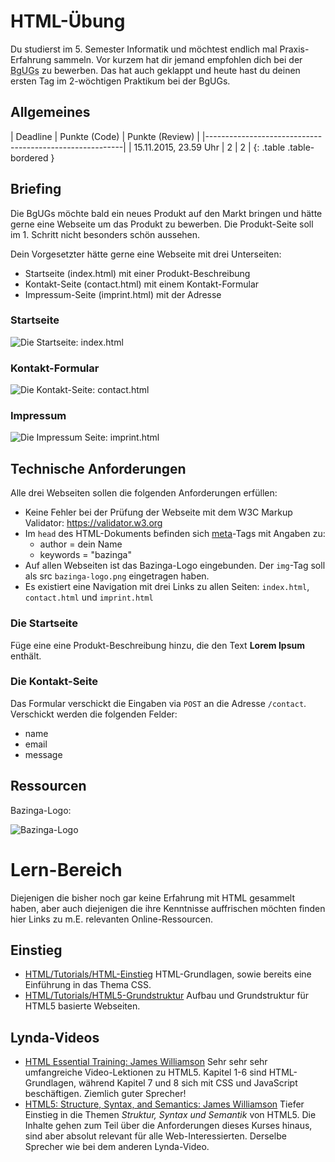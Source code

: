 # HTML-Übung
Du studierst im 5. Semester Informatik und möchtest endlich mal Praxis-Erfahrung sammeln.
Vor kurzem hat dir jemand empfohlen dich bei der <abbr title="Bazinga! gUGs">BgUGs</abbr> zu bewerben.
Das hat auch geklappt und heute hast du deinen ersten Tag im 2-wöchtigen Praktikum bei der BgUGs.

## Allgemeines

| Deadline              | Punkte (Code) | Punkte (Review) |
|---------------------------------------------------------|
| 15.11.2015, 23.59 Uhr | 2             | 2               |
{: .table .table-bordered }

## Briefing
Die BgUGs möchte bald ein neues Produkt auf den Markt bringen und hätte gerne eine Webseite um
das Produkt zu bewerben. Die Produkt-Seite soll im 1. Schritt nicht besonders schön aussehen.

Dein Vorgesetzter hätte gerne eine Webseite mit drei Unterseiten:

* Startseite (index.html) mit einer Produkt-Beschreibung
* Kontakt-Seite (contact.html) mit einem Kontakt-Formular
* Impressum-Seite (imprint.html) mit der Adresse


### Startseite
![Die Startseite: index.html](exercises/html/start.png)

### Kontakt-Formular
![Die Kontakt-Seite: contact.html](exercises/html/contact.png)

### Impressum
![Die Impressum Seite: imprint.html](exercises/html/imprint.png)


## Technische Anforderungen
Alle drei Webseiten sollen die folgenden Anforderungen erfüllen:


* Keine Fehler bei der Prüfung der Webseite mit dem W3C Markup Validator: <https://validator.w3.org>
* Im `head` des HTML-Dokuments befinden sich [meta](https://developer.mozilla.org/en-US/docs/Web/HTML/Element/meta)-Tags mit Angaben zu:
  * author = dein Name
  * keywords = "bazinga"
* Auf allen Webseiten ist das Bazinga-Logo eingebunden. Der `img`-Tag soll als src `bazinga-logo.png` eingetragen haben.
* Es existiert eine Navigation mit drei Links zu allen Seiten: `index.html`, `contact.html` und `imprint.html`

### Die Startseite
Füge eine eine Produkt-Beschreibung hinzu, die den Text **Lorem Ipsum** enthält.

### Die Kontakt-Seite
Das Formular verschickt die Eingaben via `POST` an die Adresse `/contact`. Verschickt werden die folgenden Felder:

* name
* email
* message

## Ressourcen
Bazinga-Logo:

![Bazinga-Logo](exercises/html/bazinga-logo.png)


# Lern-Bereich
Diejenigen die bisher noch gar keine Erfahrung mit HTML gesammelt haben, aber auch diejenigen die ihre Kenntnisse
auffrischen möchten finden hier Links zu m.E. relevanten Online-Ressourcen.

## Einstieg
* [HTML/Tutorials/HTML-Einstieg](http://wiki.selfhtml.org/wiki/HTML/Tutorials/HTML-Einstieg)
  HTML-Grundlagen, sowie bereits eine Einführung in das Thema CSS.
* [HTML/Tutorials/HTML5-Grundstruktur](http://wiki.selfhtml.org/wiki/HTML/Tutorials/HTML5-Grundstruktur)
  Aufbau und Grundstruktur für HTML5 basierte Webseiten.

## Lynda-Videos
* [HTML Essential Training: James Williamson](http://www.lynda.com/HTML-tutorials/HTML-Essential-Training/170427-2.html)
  Sehr sehr sehr umfangreiche Video-Lektionen zu HTML5. Kapitel 1-6 sind HTML-Grundlagen, während Kapitel 7
  und 8 sich mit CSS und JavaScript beschäftigen. Ziemlich guter Sprecher!
* [HTML5: Structure, Syntax, and Semantics: James Williamson](http://www.lynda.com/HTML-tutorials/HTML5-Structure-Syntax-Semantics/182177-2.html)
  Tiefer Einstieg in die Themen *Struktur, Syntax und Semantik* von HTML5. Die Inhalte gehen zum Teil
  über die Anforderungen dieses Kurses hinaus, sind aber absolut relevant für alle Web-Interessierten. Derselbe Sprecher
  wie bei dem anderen Lynda-Video.

